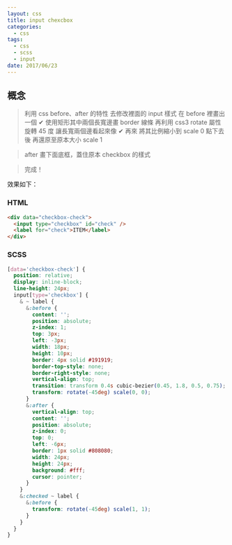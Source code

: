 ```yaml
---
layout: css
title: input chexcbox
categories:
  - css
tags:
  - css
  - scss
  - input
date: 2017/06/23
---
```


## 概念

> 利用 css before、after 的特性 去修改裡面的 input 樣式
> 在 before 裡畫出一個 ✔
> 使用矩形其中兩個長寬邊畫 border 線條
> 再利用 css3 rotate 屬性 旋轉 45 度 讓長寬兩個邊看起來像 ✔
> 再來 將其比例縮小到 scale 0 點下去後 再還原至原本大小 scale 1

> after 畫下面底框，蓋住原本 checkbox 的樣式

> 完成！

效果如下：
<!-- {% iframe //codepen.io/mtw/embed/xrpXKw/ 100% 300 %} -->
<!-- <iframe src="//codepen.io/mtw/embed/xrpXKw/"></iframe> -->

### HTML

```html
<div data="checkbox-check">
  <input type="checkbox" id="check" />
  <label for="check">ITEM</label>
</div>
```

### SCSS

```css
[data='checkbox-check'] {
  position: relative;
  display: inline-block;
  line-height: 24px;
  input[type='checkbox'] {
    & ~ label {
      &:before {
        content: '';
        position: absolute;
        z-index: 1;
        top: 3px;
        left: -3px;
        width: 18px;
        height: 10px;
        border: 4px solid #191919;
        border-top-style: none;
        border-right-style: none;
        vertical-align: top;
        transition: transform 0.4s cubic-bezier(0.45, 1.8, 0.5, 0.75);
        transform: rotate(-45deg) scale(0, 0);
      }
      &:after {
        vertical-align: top;
        content: '';
        position: absolute;
        z-index: 0;
        top: 0;
        left: -6px;
        border: 1px solid #808080;
        width: 24px;
        height: 24px;
        background: #fff;
        cursor: pointer;
      }
    }
    &:checked ~ label {
      &:before {
        transform: rotate(-45deg) scale(1, 1);
      }
    }
  }
}
```
